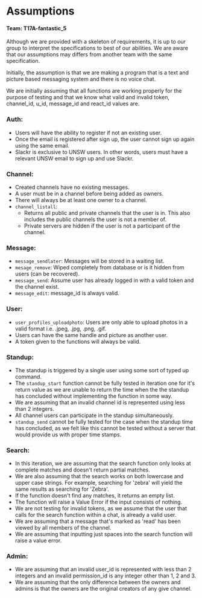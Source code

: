 # Assumptions
#### Team: T17A-fantastic_5 
Although we are provided with a skeleton of requirements, it is up to our group
to interpret the specifications to best of our abilities. We are aware that our
assumptions may differs from another team with the same specification.

Initially, the assumption is that we are making a program that is a text and
picture based messaging system and there is no voice chat.

We are initially assuming that all functions are working properly for the purpose
of testing and that we know what valid and invalid token, channel_id, u_id, message_id and 
react_id values are. 

### Auth:
- Users will have the ability to register if not an existing user.
- Once the email is registered after sign up, the user cannot sign up again using 
    the same email.
- Slackr is exclusive to UNSW users. In other words, users must have
    a relevant UNSW email to sign up and use Slackr. 

### Channel: 
- Created channels have no existing messages. 
- A user must be in a channel before being added as owners.
- There will always be at least one owner to a channel.
- `channel_listall`:
    - Returns all public and private channels that the user is in. This also includes
    the public channels the user is not a member of.
    - Private servers are hidden if the user is not a participant of the channel.

### Message: 
- `message_sendlater`: Messages will be stored in a waiting list.
- `mesage_remove`: Wiped completely from database or is it hidden from users (can be recovered).
- `message_send`: Assume user has already logged in with a valid token and the channel exist.
- `message_edit`: message_id is always valid.


### User: 
- `user_profiles_uploadphoto`: Users are only able to upload photos in a valid format i.e. .jpeg, .jpg, .png, .gif.
- Users can have the same handle and picture as another user. 
- A token given to the functions will always be valid.

### Standup: 
- The standup is triggered by a single user using some sort of typed up command.
- The `standup_start` function cannot be fully tested in iteration one for it's 
return value as we are unable to return the time when the the standup has 
concluded without implementing the function in some way.
- We are assuming that an invalid channel id is represented using less than 2 integers.
- All channel users can participate in the standup simultaneously.
- `standup_send` cannot be fully tested for the case when the standup time has concluded, as
      we felt like this cannot be tested without a server that would provide us with proper
      time stamps.

### Search: 
- In this iteration, we are assuming that the search function only looks at complete matches 
      and doesn't return partial matches.
- We are also assuming that the search works on both lowercase and upper case strings. 
      For example, searching for 'zebra' will yield the same results as searching for 'Zebra'.
- If the function doesn't find any matches, it returns an empty list.
- The function will raise a Value Error if the input consists of nothing.
- We are not testing for invalid tokens, as we assume that the user that calls for the
      search function within a chat, is already a valid user.
- We are assuming that a message that's marked as 'read' has been viewed by all members of the
      channel.
- We are assuming that inputting just spaces into the search function will raise a value error.

### Admin:
- We are assuming that an invalid user_id is represented with less than 2 integers and an invalid 
      permission_id is any integer other than 1, 2 and 3.
- We are assuming that the only difference between the owners and admins is that the owners
      are the original creators of any give channel.
    